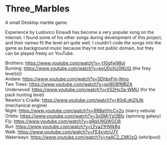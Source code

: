 # Three_Marbles
A small Desktop marble game. 








Experience by Ludovico Einaudi has become a very popular song on the internet. I found some 
of his other songs during development of this project, and their names fit the level art 
quite well. I couldn't code the songs into the game as background music because they're not 
public domain, but they can be played freely on YouTube. 

Brothers:        https://www.youtube.com/watch?v=-t10qfw98oI                                  
Burning:         https://www.youtube.com/watch?v=eoUDchU0NUQ (the firey level(s))             
Andare:          https://www.youtube.com/watch?v=SDhbxFm-Nmo                                  
Two Trees:       https://www.youtube.com/watch?v=spI808fMBZA                                  
Underwood:       https://www.youtube.com/watch?v=VS2Hv2a-WMU (for the pack hunting level)     
Newton's Cradle: https://www.youtube.com/watch?v=80dLqhZtUlk (mechanical engine)              
Night:           https://www.youtube.com/watch?v=RRBaVHcCy2o (starry nebula)                  
Orbits:          https://www.youtube.com/watch?v=3oSMrYzOBfo (spinning galaxy)                
Fly:             https://www.youtube.com/watch?v=gRqiU9QWGO8                                  
Run:             https://www.youtube.com/watch?v=LFva21HWk8g                                  
Walk:            https://www.youtube.com/watch?v=FE4xvtclJ7Y                                  
Waterways:       https://www.youtube.com/watch?v=naAC2_CMOzQ (whirlpool)                      
